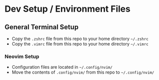 # Dev Setup / Environment Files

## General Terminal Setup

- Copy the `.zshrc` file from this repo to your home directory `~/.zshrc`
- Copy the `.vimrc` file from this repo to your home directory `~/.vimrc`

### Neovim Setup
- Configuration files are located in `~/.config/nvim/`
- Move the contents of `.config/nvim/` from this repo to `~/.config/nvim/`
